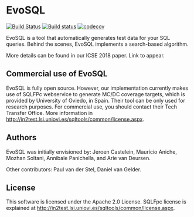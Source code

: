 # EvoSQL

[![Build Status](https://travis-ci.org/SERG-Delft/evosql.svg?branch=master)](https://travis-ci.org/SERG-Delft/evosql)
[![Build status](https://ci.appveyor.com/api/projects/status/api940ix5252bwwg/branch/master?svg=true)](https://ci.appveyor.com/project/pvdstel/evosql/branch/master)
[![codecov](https://codecov.io/gh/SERG-Delft/evosql/branch/master/graph/badge.svg)](https://codecov.io/gh/SERG-Delft/evosql)


EvoSQL is a tool that automatically generates test data for your SQL queries.
Behind the scenes, EvoSQL implements a search-based algorithm.

More details can be found in our ICSE 2018 paper. Link to appear.

## Commercial use of EvoSQL

EvoSQL is fully open source. However, our implementation currently makes use of SQLFPc webservice to generate
MC/DC coverage targets, which is provided by University of Oviedo, in Spain. 
Their tool can be only used for research purposes.
For commercial use, you should contact their Tech Transfer Office. More information in 
http://in2test.lsi.uniovi.es/sqltools/common/license.aspx.

## Authors

EvoSQL was initially envisioned by: Jeroen Castelein, Maurício Aniche, 
Mozhan Soltani, Annibale Panichella, and Arie van Deursen.

Other contributors: Paul van der Stel, Daniel van Gelder.

## License

This software is licensed under the Apache 2.0 License. SQLFpc license is explained at
http://in2test.lsi.uniovi.es/sqltools/common/license.aspx.
